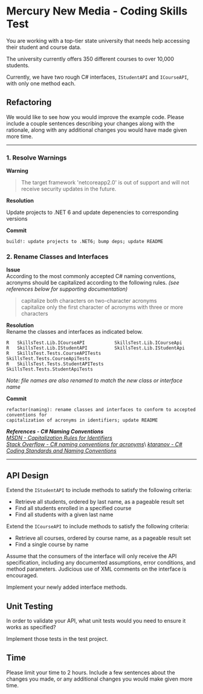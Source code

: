 # Mercury New Media - Coding Skills Test

You are working with a top-tier state university that needs help accessing their student and course data.

The university currently offers 350 different courses to over 10,000 students.

Currently, we have two rough C# interfaces, `IStudentAPI` and `ICourseAPI`, with only one method each.

## Refactoring

We would like to see how you would improve the example code. Please include a couple sentences describing your changes
along with the rationale, along with any additional changes you would have made given more time.

---

### 1. Resolve Warnings

**Warning**
> The target framework 'netcoreapp2.0' is out of support and will not receive security updates in the future.

**Resolution**

Update projects to .NET 6 and update depenencies to corresponding versions

**Commit**

    build!: update projects to .NET6; bump deps; update README

### 2. Rename Classes and Interfaces

**Issue**\
According to the most commonly accepted C# naming conventions, acronyms should be capitalized according to the following rules. *(see references below for supporting documentation)*

> capitalize both characters on two-character acronyms\
> capitalize only the first character of acronyms with three or more characters

**Resolution**\
Rename the classes and interfaces as indicated below.

    R   SkillsTest.Lib.ICourseAPI           SkillsTest.Lib.ICourseApi
    R   SkillsTest.Lib.IStudentAPI          SkillsTest.Lib.IStudentApi
    R   SkillsTest.Tests.CourseAPITests     SkillsTest.Tests.CourseApiTests
    R   SkillsTest.Tests.StudentAPITests    SkillsTest.Tests.StudentApiTests
*Note: file names are also renamed to match the new class or interface name*

**Commit**

    refactor(naming): rename classes and interfaces to conform to accepted conventions for 
    capitalization of acronyms in identifiers; update README

*__References - C# Naming Conventions__*\
[*MSDN - Capitalization Rules for Identifiers*](https://docs.microsoft.com/en-us/dotnet/standard/design-guidelines/capitalization-conventions#capitalization-rules-for-identifiers)\
[*Stack Overflow - C# naming conventions for acronyms*](https://stackoverflow.com/questions/2109171/c-sharp-naming-conventions-for-acronyms#:~:text=DO%20capitalize%20only%20the%20first,of%20a%20camel%2Dcased%20identifier.&text=DO%20NOT%20capitalize%20any%20of,of%20a%20camel%2Dcased%20identifier.)\
[*ktaranov - C# Coding Standards and Naming Conventions*](https://github.com/ktaranov/naming-convention/blob/master/C%23%20Coding%20Standards%20and%20Naming%20Conventions.md)

---

## API Design

Extend the `IStudentAPI` to include methods to satisfy the following criteria:

- Retrieve all students, ordered by last name, as a pageable result set
- Find all students enrolled in a specified course
- Find all students with a given last name

Extend the `ICourseAPI` to include methods to satisfy the following criteria:

- Retrieve all courses, ordered by course name, as a pageable result set
- Find a single course by name

Assume that the consumers of the interface will only receive the API specification, including any
documented assumptions, error conditions, and method parameters. Judicious use of XML comments on the interface
is encouraged.

Implement your newly added interface methods.

## Unit Testing

In order to validate your API, what unit tests would you need to ensure it works as specified? 

Implement those tests in the test project.

## Time

Please limit your time to 2 hours. Include a few sentences about the changes you made, or any
additional changes you would make given more time.
